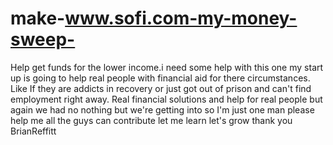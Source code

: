 # make-www.sofi.com-my-money-sweep-
Help get funds for the lower income.i need some help with this one my start up is going to help real people with financial aid for there circumstances. Like If they are addicts in recovery or just got out of prison and can't find employment right away. Real financial solutions and help for real people but again we had no nothing but we're getting into so I'm just one man please help me all the guys can contribute let me learn let's grow thank you BrianReffitt


